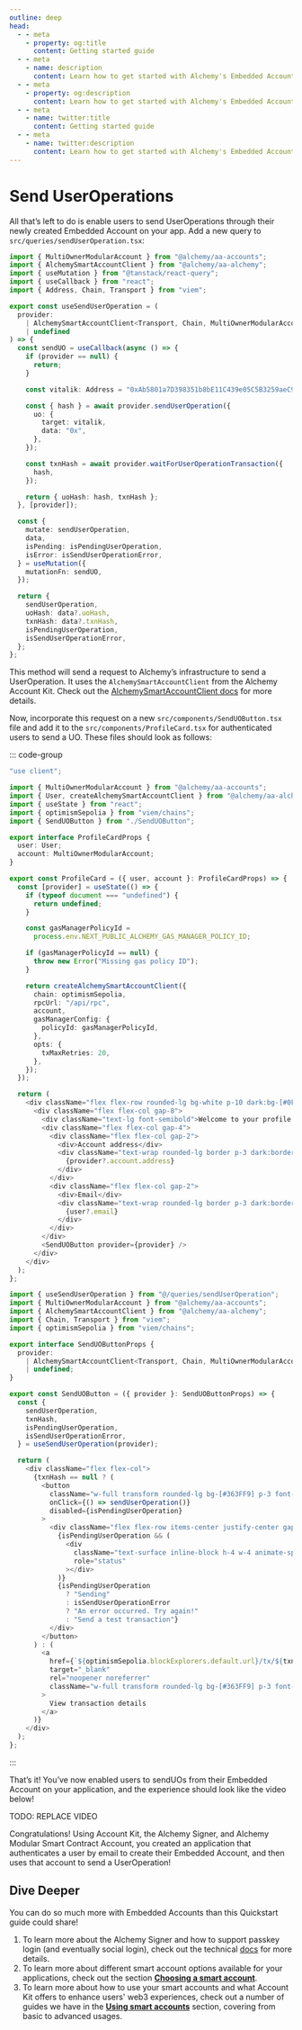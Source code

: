 ```yaml
---
outline: deep
head:
  - - meta
    - property: og:title
      content: Getting started guide
  - - meta
    - name: description
      content: Learn how to get started with Alchemy's Embedded Accounts using Account Kit and the Alchemy Signer, Modular Smart Contract Account, Rundler and Gas Manager.
  - - meta
    - property: og:description
      content: Learn how to get started with Alchemy's Embedded Accounts using Account Kit and the Alchemy Signer, Modular Smart Contract Account, Rundler and Gas Manager.
  - - meta
    - name: twitter:title
      content: Getting started guide
  - - meta
    - name: twitter:description
      content: Learn how to get started with Alchemy's Embedded Accounts using Account Kit and the Alchemy Signer, Modular Smart Contract Account, Rundler and Gas Manager.
---
```


# Send UserOperations

All that’s left to do is enable users to send UserOperations through their newly created Embedded Account on your app. Add a new query to `src/queries/sendUserOperation.tsx`:

```ts [src/queries/sendUserOperation.tsx]
import { MultiOwnerModularAccount } from "@alchemy/aa-accounts";
import { AlchemySmartAccountClient } from "@alchemy/aa-alchemy";
import { useMutation } from "@tanstack/react-query";
import { useCallback } from "react";
import { Address, Chain, Transport } from "viem";

export const useSendUserOperation = (
  provider:
    | AlchemySmartAccountClient<Transport, Chain, MultiOwnerModularAccount>
    | undefined
) => {
  const sendUO = useCallback(async () => {
    if (provider == null) {
      return;
    }

    const vitalik: Address = "0xAb5801a7D398351b8bE11C439e05C5B3259aeC9B";

    const { hash } = await provider.sendUserOperation({
      uo: {
        target: vitalik,
        data: "0x",
      },
    });

    const txnHash = await provider.waitForUserOperationTransaction({
      hash,
    });

    return { uoHash: hash, txnHash };
  }, [provider]);

  const {
    mutate: sendUserOperation,
    data,
    isPending: isPendingUserOperation,
    isError: isSendUserOperationError,
  } = useMutation({
    mutationFn: sendUO,
  });

  return {
    sendUserOperation,
    uoHash: data?.uoHash,
    txnHash: data?.txnHash,
    isPendingUserOperation,
    isSendUserOperationError,
  };
};
```

This method will send a request to Alchemy’s infrastructure to send a UserOperation. It uses the `AlchemySmartAccountClient` from the Alchemy Account Kit. Check out the [AlchemySmartAccountClient docs](https://accountkit.alchemy.com/packages/aa-alchemy/smart-account-client/) for more details.

Now, incorporate this request on a new `src/components/SendUOButton.tsx` file and add it to the `src/components/ProfileCard.tsx` for authenticated users to send a UO. These files should look as follows:

::: code-group

```ts [src/components/ProfileCard.tsx]
"use client";

import { MultiOwnerModularAccount } from "@alchemy/aa-accounts";
import { User, createAlchemySmartAccountClient } from "@alchemy/aa-alchemy";
import { useState } from "react";
import { optimismSepolia } from "viem/chains";
import { SendUOButton } from "./SendUOButton";

export interface ProfileCardProps {
  user: User;
  account: MultiOwnerModularAccount;
}

export const ProfileCard = ({ user, account }: ProfileCardProps) => {
  const [provider] = useState(() => {
    if (typeof document === "undefined") {
      return undefined;
    }

    const gasManagerPolicyId =
      process.env.NEXT_PUBLIC_ALCHEMY_GAS_MANAGER_POLICY_ID;

    if (gasManagerPolicyId == null) {
      throw new Error("Missing gas policy ID");
    }

    return createAlchemySmartAccountClient({
      chain: optimismSepolia,
      rpcUrl: "/api/rpc",
      account,
      gasManagerConfig: {
        policyId: gasManagerPolicyId,
      },
      opts: {
        txMaxRetries: 20,
      },
    });
  });

  return (
    <div className="flex flex-row rounded-lg bg-white p-10 dark:bg-[#0F172A]">
      <div className="flex flex-col gap-8">
        <div className="text-lg font-semibold">Welcome to your profile!</div>
        <div className="flex flex-col gap-4">
          <div className="flex flex-col gap-2">
            <div>Account address</div>
            <div className="text-wrap rounded-lg border p-3 dark:border-[#475569] dark:bg-[#1F2937] dark:text-[#CBD5E1]">
              {provider?.account.address}
            </div>
          </div>
          <div className="flex flex-col gap-2">
            <div>Email</div>
            <div className="text-wrap rounded-lg border p-3 dark:border-[#475569] dark:bg-[#1F2937] dark:text-[#CBD5E1]">
              {user?.email}
            </div>
          </div>
        </div>
        <SendUOButton provider={provider} />
      </div>
    </div>
  );
};
```

```ts [src/components/SendUOButton.tsx]
import { useSendUserOperation } from "@/queries/sendUserOperation";
import { MultiOwnerModularAccount } from "@alchemy/aa-accounts";
import { AlchemySmartAccountClient } from "@alchemy/aa-alchemy";
import { Chain, Transport } from "viem";
import { optimismSepolia } from "viem/chains";

export interface SendUOButtonProps {
  provider:
    | AlchemySmartAccountClient<Transport, Chain, MultiOwnerModularAccount>
    | undefined;
}

export const SendUOButton = ({ provider }: SendUOButtonProps) => {
  const {
    sendUserOperation,
    txnHash,
    isPendingUserOperation,
    isSendUserOperationError,
  } = useSendUserOperation(provider);

  return (
    <div className="flex flex-col">
      {txnHash == null ? (
        <button
          className="w-full transform rounded-lg bg-[#363FF9] p-3 font-semibold text-[#FBFDFF] transition duration-500 ease-in-out hover:scale-105 disabled:bg-[#C0D4FF] disabled:hover:scale-100 dark:disabled:bg-[#4252C5]"
          onClick={() => sendUserOperation()}
          disabled={isPendingUserOperation}
        >
          <div className="flex flex-row items-center justify-center gap-3">
            {isPendingUserOperation && (
              <div
                className="text-surface inline-block h-4 w-4 animate-spin rounded-full border-2 border-solid border-current border-e-transparent align-[-0.125em] motion-reduce:animate-[spin_1.5s_linear_infinite] dark:text-white"
                role="status"
              ></div>
            )}
            {isPendingUserOperation
              ? "Sending"
              : isSendUserOperationError
              ? "An error occurred. Try again!"
              : "Send a test transaction"}
          </div>
        </button>
      ) : (
        <a
          href={`${optimismSepolia.blockExplorers.default.url}/tx/${txnHash}`}
          target="_blank"
          rel="noopener noreferrer"
          className="w-full transform rounded-lg bg-[#363FF9] p-3 font-semibold transition duration-500 ease-in-out hover:scale-105"
        >
          View transaction details
        </a>
      )}
    </div>
  );
};
```

:::

That’s it! You’ve now enabled users to sendUOs from their Embedded Account on your application, and the experience should look like the video below!

TODO: REPLACE VIDEO
<VideoEmbed src="/videos/embedded-accounts-auth.mp4" />

Congratulations! Using Account Kit, the Alchemy Signer, and Alchemy Modular Smart Contract Account, you created an application that authenticates a user by email to create their Embedded Account, and then uses that account to send a UserOperation!

## Dive Deeper

You can do so much more with Embedded Accounts than this Quickstart guide could share!

1. To learn more about the Alchemy Signer and how to support passkey login (and eventually social login), check out the technical [docs](https://accountkit.alchemy.com/packages/aa-alchemy/signer/overview.html) for more details.
2. To learn more about different smart account options available for your applications, check out the section **[Choosing a smart account](https://accountkit.alchemy.com/smart-accounts/)**.
3. To learn more about how to use your smart accounts and what Account Kit offers to enhance users' web3 experiences, check out a number of guides we have in the **[Using smart accounts](https://accountkit.alchemy.com/using-smart-accounts/send-user-operations.html)** section, covering from basic to advanced usages.
